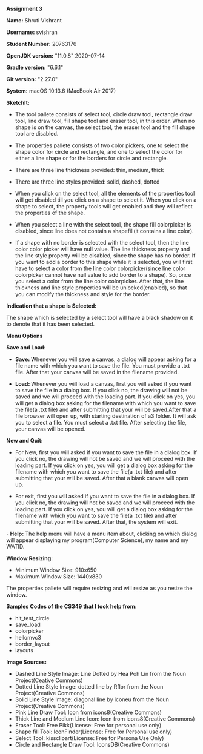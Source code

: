 <b>Assignment 3</b>

<b>Name:</b> Shruti Vishrant

<b>Username:</b> svishran

<b>Student Number:</b> 20763176

<b>OpenJDK version:</b> "11.0.8" 2020-07-14

<b>Gradle version:</b> "6.6.1"

<b>Git version:</b> "2.27.0"

<b>System:</b> macOS 10.13.6 (MacBook Air 2017)

<b>SketchIt:</b>

- The tool pallete consists of select tool, circle draw tool, rectangle draw tool, line draw tool, fill shape tool and eraser tool, in this order. When no shape is on the canvas, the select tool, the eraser tool and the fill shape tool are disabled.

- The properties pallete consists of two color pickers, one to select the shape color for circle and rectangle, and one to select the color for either a line shape or for the borders for circle and rectangle.

- There are three line thickness provided: thin, medium, thick

- There are three line styles provided: solid, dashed, dotted

- When you click on the select tool, all the elements of the properties tool will get disabled till you click on a shape to select it. When you click on a shape to select, the property tools will get enabled and they will reflect the properties of the shape.

- When you select a line with the select tool, the shape fill colorpicker is disabled, since line does not contain a shapefill(it contains a line color).

- If a shape with no border is selected with the select tool, then the line color color picker will have null value. The line thickness property and the line style property will be disabled, since the shape has no border. If you want to add a border to this shape while it is selected, you will first have to select a color from the line color colorpicker(since line color colorpicker cannot have null value to add border to a shape). So, once you select a color from the line color colorpicker. After that, the line thickness and line style properties will be unlocked(enabled), so that you can modify the thickness and style for the border.

<b>Indication that a shape is Selected:</b>

The shape which is selected by a select tool will have a black shadow on it to denote that it has been selected.

<b>Menu Options</b>

<b>Save and Load: </b>

- <b>Save: </b>Whenever you will save a canvas, a dialog will appear asking for a file name with which you want to save the file. You must provide a .txt file. After that your canvas will be saved in the filename provided.

- <b>Load: </b>Whenever you will load a canvas, first you will asked if you want to save the file in a dialog box. If you click no, the drawing will not be saved and we will proceed with the loading part. If you click on yes, you will get a dialog box asking for the filename with which you want to save the file(a .txt file) and after submitting that your will be saved.After that a file browser will open up, with starting destination of a3 folder. It will ask you to select a file. You must select a .txt file. After selecting the file, your canvas will be opened.

<b>New and Quit: </b>

- For New, first you will asked if you want to save the file in a dialog box. If you click no, the drawing will not be saved and we will proceed with the loading part. If you click on yes, you will get a dialog box asking for the filename with which you want to save the file(a .txt file) and after submitting that your will be saved. After that a blank canvas will open up.

- For exit, first you will asked if you want to save the file in a dialog box. If you click no, the drawing will not be saved and we will proceed with the loading part. If you click on yes, you will get a dialog box asking for the filename with which you want to save the file(a .txt file) and after submitting that your will be saved. After that, the system will exit.

-<b> Help:</b> The help menu will have a menu item about, clicking on which dialog will appear displaying my program(Computer Science), my name and my WATID.

<b>Window Resizing: </b>

- Minimum Window Size: 910x650
- Maximum Window Size: 1440x830

The properties pallete will require resizing and will resize as you resize the window.

<b>Samples Codes of the CS349 that I took help from: </b>

- hit_test_circle
- save_load
- colorpicker
- hellomvc3
- border_layout
- layouts

<b>Image Sources:</b>

- Dashed Line Style Image: Line Dotted by Hea Poh Lin from the Noun Project(Ceative Commons)
- Dotted Line Style Image: dotted line by Rflor from the Noun Project(Creative Commons)
- Solid Line Style Image: diagonal line by iconeu from the Noun Project(Creative Commons)
- Pink Line Draw Tool: Icon from icons8(Creative Commons)
- Thick Line and Medium Line Icon: Icon from icons8(Creative Commons)
- Eraser Tool: Free Pikk(License: Free for personal use only)
- Shape fill Tool: IconFinder(License: Free for Personal use only)
- Select Tool: kissclipart(License: Free for Persona Use Only)
- Circle and Rectangle Draw Tool: IconsDB(Creative Commons)
